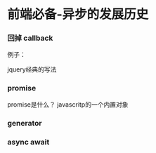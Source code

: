 # 前端必备-异步的发展历史

### 回掉 callback



例子：



jquery经典的写法







### promise



promise是什么？ javascritp的一个内置对象





### generator

### async await

